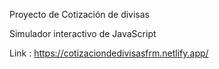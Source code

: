 Proyecto de Cotización de divisas

Simulador interactivo de JavaScript

Link : https://cotizaciondedivisasfrm.netlify.app/

